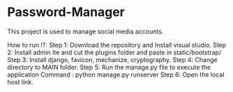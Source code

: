 # Password-Manager
This project is used to manage social media accounts.

How to run !?:
  Step 1: Download the repository and Install visual studio.
  Step 2: Install admin lte and cut the plugins folder and paste in static/bootstrap/
  Step 3: Install django, favicon, mechanize, cryptography.
  Step 4: Change directory to MAIN folder.
  Step 5: Run the manage.py file to execute the application 
          Command : python manage.py runserver
  Step 6: Open the local host link.
